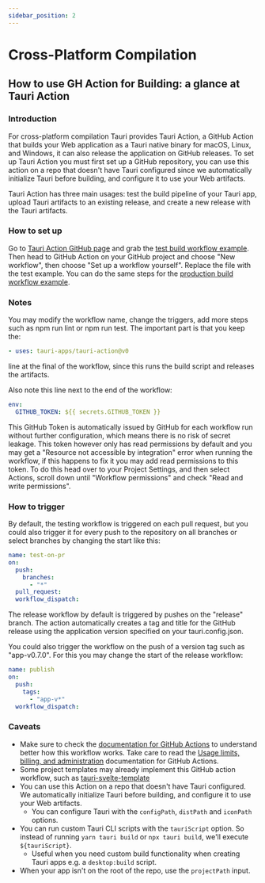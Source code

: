 ```yaml
---
sidebar_position: 2
---
```


# Cross-Platform Compilation

## How to use GH Action for Building: a glance at Tauri Action

### Introduction

For cross-platform compilation Tauri provides Tauri Action, a GitHub Action that builds your Web application as a Tauri native binary for macOS, Linux, and Windows, it can also release the application on GitHub releases. To set up Tauri Action you must first set up a GitHub repository, you can use this action on a repo that doesn't have Tauri configured since we automatically initialize Tauri before building, and configure it to use your Web artifacts.

Tauri Action has three main usages: test the build pipeline of your Tauri app, upload Tauri artifacts to an existing release, and create a new release with the Tauri artifacts.

### How to set up

Go to [Tauri Action GitHub page](https://github.com/tauri-apps/tauri-action) and grab the [test build workflow example](https://github.com/tauri-apps/tauri-action#testing-the-build). Then head to GitHub Action on your GitHub project and choose "New workflow", then choose "Set up a workflow yourself". Replace the file with the test example. You can do the same steps for the [production build workflow example](https://github.com/tauri-apps/tauri-action#creating-a-release-and-uploading-the-tauri-bundles).

### Notes

You may modify the workflow name, change the triggers, add more steps such as npm run lint or npm run test. The important part is that you keep the:

```yaml
- uses: tauri-apps/tauri-action@v0
```

line at the final of the workflow, since this runs the build script and releases the artifacts.

Also note this line next to the end of the workflow:

```yaml
env:
  GITHUB_TOKEN: ${{ secrets.GITHUB_TOKEN }}
```

This GitHub Token is automatically issued by GitHub for each workflow run without further configuration, which means there is no risk of secret leakage. This token however only has read permissions by default and you may get a "Resource not accessible by integration" error when running the workflow, if this happens to fix it you may add read permissions to this token. To do this head over to your Project Settings, and then select Actions, scroll down until "Workflow permissions" and check "Read and write permissions".

### How to trigger

By default, the testing workflow is triggered on each pull request, but you could also trigger it for every push to the repository on all branches or select branches by changing the start like this:

```yaml
name: test-on-pr
on:
  push:
    branches:
      - "*"
  pull_request:
  workflow_dispatch:
```

The release workflow by default is triggered by pushes on the "release" branch. The action automatically creates a tag and title for the GitHub release using the application version specified on your tauri.config.json.

You could also trigger the workflow on the push of a version tag such as "app-v0.7.0". For this you may change the start of the release workflow:

```yaml
name: publish
on:
  push:
    tags:
      - "app-v*"
  workflow_dispatch:
```

### Caveats

- Make sure to check the [documentation for GitHub Actions](https://docs.github.com/en/actions) to understand better how this workflow works. Take care to read the [Usage limits, billing, and administration](https://docs.github.com/en/actions/learn-github-actions/usage-limits-billing-and-administration) documentation for GitHub Actions.
- Some project templates may already implement this GitHub action workflow, such as [tauri-svelte-template](https://github.com/probablykasper/tauri-svelte-template)
- You can use this Action on a repo that doesn't have Tauri configured. We automatically initialize Tauri before building, and configure it to use your Web artifacts.
  - You can configure Tauri with the `configPath`, `distPath` and `iconPath` options.
- You can run custom Tauri CLI scripts with the `tauriScript` option. So instead of running `yarn tauri build` or `npx tauri build`, we'll execute `${tauriScript}`.
  - Useful when you need custom build functionality when creating Tauri apps e.g. a `desktop:build` script.
- When your app isn't on the root of the repo, use the `projectPath` input.
